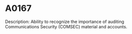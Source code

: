 # A0167
Description: Ability to recognize the importance of auditing Communications Security (COMSEC) material and accounts.
